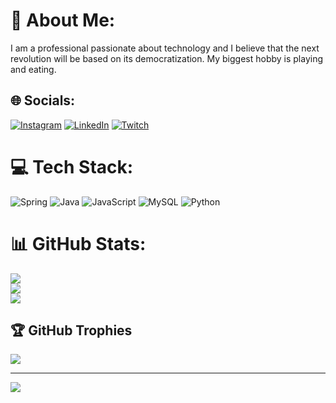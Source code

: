 # 💫 About Me:
I am a professional passionate about technology and I believe that the next revolution will be based on its democratization. My biggest hobby is playing and eating.


## 🌐 Socials:
[![Instagram](https://img.shields.io/badge/Instagram-%23E4405F.svg?logo=Instagram&logoColor=white)](https://instagram.com/rafael.sahyoun) [![LinkedIn](https://img.shields.io/badge/LinkedIn-%230077B5.svg?logo=linkedin&logoColor=white)](https://linkedin.com/in/rafael-sahyoun) [![Twitch](https://img.shields.io/badge/Twitch-%239146FF.svg?logo=Twitch&logoColor=white)](https://twitch.tv/Ciduca) 

# 💻 Tech Stack:
![Spring](https://img.shields.io/badge/spring-%236DB33F.svg?style=for-the-badge&logo=spring&logoColor=white) ![Java](https://img.shields.io/badge/java-%23ED8B00.svg?style=for-the-badge&logo=java&logoColor=white) ![JavaScript](https://img.shields.io/badge/javascript-%23323330.svg?style=for-the-badge&logo=javascript&logoColor=%23F7DF1E) ![MySQL](https://img.shields.io/badge/mysql-%2300f.svg?style=for-the-badge&logo=mysql&logoColor=white) ![Python](https://img.shields.io/badge/python-3670A0?style=for-the-badge&logo=python&logoColor=ffdd54)
# 📊 GitHub Stats:
![](https://github-readme-stats.vercel.app/api?username=rafaelsahyounrosa&theme=tokyonight&hide_border=false&include_all_commits=true&count_private=true)<br/>
![](https://github-readme-streak-stats.herokuapp.com/?user=rafaelsahyounrosa&theme=tokyonight&hide_border=false)<br/>
![](https://github-readme-stats.vercel.app/api/top-langs/?username=rafaelsahyounrosa&theme=tokyonight&hide_border=false&include_all_commits=true&count_private=true&layout=compact)

## 🏆 GitHub Trophies
![](https://github-profile-trophy.vercel.app/?username=rafaelsahyounrosa&theme=radical&no-frame=false&no-bg=true&margin-w=4)

---
[![](https://visitcount.itsvg.in/api?id=rafaelsahyounrosa&icon=0&color=0)](https://visitcount.itsvg.in)

<!-- Proudly created with GPRM ( https://gprm.itsvg.in ) -->

